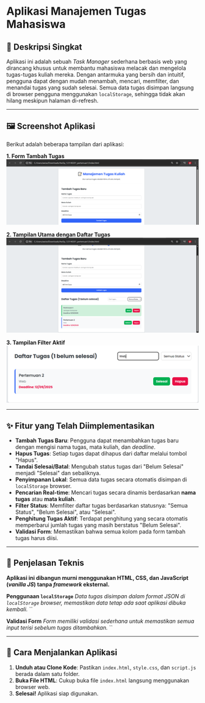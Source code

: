 # Aplikasi Manajemen Tugas Mahasiswa

## 📖 Deskripsi Singkat

Aplikasi ini adalah sebuah *Task Manager* sederhana berbasis web yang dirancang khusus untuk membantu mahasiswa melacak dan mengelola tugas-tugas kuliah mereka. Dengan antarmuka yang bersih dan intuitif, pengguna dapat dengan mudah menambah, mencari, memfilter, dan menandai tugas yang sudah selesai. Semua data tugas disimpan langsung di browser pengguna menggunakan `localStorage`, sehingga tidak akan hilang meskipun halaman di-refresh.

---

## 🖼️ Screenshot Aplikasi

Berikut adalah beberapa tampilan dari aplikasi:

**1. Form Tambah Tugas**
![Menampilkan form untuk memasukkan detail tugas baru](gambar1_web1.png)

**2. Tampilan Utama dengan Daftar Tugas**
![Menampilkan daftar tugas yang belum selesai dan yang sudah selesai](gambar2_web1.png)

**3. Tampilan Filter Aktif**
![Menampilkan hasil setelah memfilter menggunakan filter status tugas atau pencarian](gambar3_web1.png)

---

## ✨ Fitur yang Telah Diimplementasikan

* **Tambah Tugas Baru**: Pengguna dapat menambahkan tugas baru dengan mengisi nama tugas, mata kuliah, dan *deadline*.
* **Hapus Tugas**: Setiap tugas dapat dihapus dari daftar melalui tombol "Hapus".
* **Tandai Selesai/Batal**: Mengubah status tugas dari "Belum Selesai" menjadi "Selesai" dan sebaliknya.
* **Penyimpanan Lokal**: Semua data tugas secara otomatis disimpan di `localStorage` browser.
* **Pencarian Real-time**: Mencari tugas secara dinamis berdasarkan **nama tugas** atau **mata kuliah**.
* **Filter Status**: Memfilter daftar tugas berdasarkan statusnya: "Semua Status", "Belum Selesai", atau "Selesai".
* **Penghitung Tugas Aktif**: Terdapat penghitung yang secara otomatis memperbarui jumlah tugas yang masih berstatus "Belum Selesai".
* **Validasi Form**: Memastikan bahwa semua kolom pada form tambah tugas harus diisi.

---

## 🔧 Penjelasan Teknis

**Aplikasi ini dibangun murni menggunakan HTML, CSS, dan JavaScript (*vanilla JS*) tanpa *framework* eksternal.**

**Penggunaan `localStorage`**
*Data tugas disimpan dalam format JSON di `localStorage` browser, memastikan data tetap ada saat aplikasi dibuka kembali.*
``

**Validasi Form**
*Form memiliki validasi sederhana untuk memastikan semua input terisi sebelum tugas ditambahkan.*
``

---

## 🚀 Cara Menjalankan Aplikasi

1.  **Unduh atau Clone Kode**: Pastikan `index.html`, `style.css`, dan `script.js` berada dalam satu folder.
2.  **Buka File HTML**: Cukup buka file `index.html` langsung menggunakan browser web.
3.  **Selesai!** Aplikasi siap digunakan.
